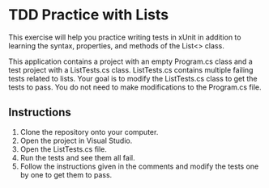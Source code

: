 # TDD Practice with Lists

This exercise will help you practice writing tests in xUnit in addition to learning the syntax, properties, and methods of the List<> class.

This application contains a project with an empty Program.cs class and a test project with a ListTests.cs class.  ListTests.cs contains multiple failing tests related to lists.  Your goal is to modify the ListTests.cs class to get the tests to pass.  You do not need to make modifications to the Program.cs file.

## Instructions

1. Clone the repository onto your computer.
1. Open the project in Visual Studio.
1. Open the ListTests.cs file.
1. Run the tests and see them all fail.
1. Follow the instructions given in the comments and modify the tests one by one to get them to pass.
